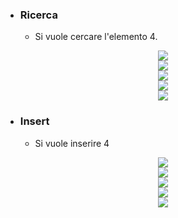 - ### Ricerca
	- Si vuole cercare l'elemento $4$.

<center><img src="https://cdn.programiz.com/sites/tutorial2program/files/bst-search-1.png
"></center>
<center><img src="https://cdn.programiz.com/sites/tutorial2program/files/bst-search-2.png"></center>
<center><img src="https://cdn.programiz.com/sites/tutorial2program/files/bst-search-3.png"></center>
<center><img src="https://cdn.programiz.com/sites/tutorial2program/files/bst-insert-4.png
"></center>
<center><img src="https://cdn.programiz.com/sites/tutorial2program/files/bst-search-5.png"></center>

- ### Insert
	- Si vuole inserire $4$

<center><img src="https://cdn.programiz.com/sites/tutorial2program/files/bst-insert-1.png"></center>
<center><img src="https://cdn.programiz.com/sites/tutorial2program/files/bst-insert-2.png"></center>
<center><img src="https://cdn.programiz.com/sites/tutorial2program/files/bst-insert-3.png"></center>
<center><img src="https://cdn.programiz.com/sites/tutorial2program/files/bst-insert-4.png"></center>
<center><img src="https://cdn.programiz.com/sites/tutorial2program/files/bst-insert-5.png"></center>

